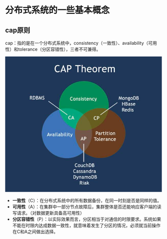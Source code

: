 # 分布式系统的一些基本概念 #
## cap原则 ##
cap：指的是在一个分布式系统中，consistency（一致性）、availability（可用性）和tolerance（分区容错性），三者不可兼得。

![](https://raw.githubusercontent.com/ernest-dzf/docs/master/cap.png)

- **一致性**（C）：在分布式系统中的所有数据备份，在同一时刻是否是同样的值。
- **可用性**（A）：在集群中一部分节点故障后，集群整体是否还能响应客户端的读写请求。（对数据更新具备高可用性）
- **分区容错性**（P）：以实际效果而言，分区相当于对通信的时限要求。系统如果不能在时限内达成数据一致性，就意味着发生了分区的情况，必须就当前操作在C和A之间做出选择。
